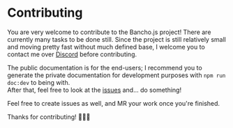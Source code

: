# Contributing

You are very welcome to contribute to the Bancho.js project! There are currently many tasks to be done still. Since the project is still relatively small and moving pretty fast without much defined base, I welcome you to contact me over [Discord](https://discord.gg/ThePooN) before contributing.

The public documentation is for the end-users; I recommend you to generate the private documentation for development purposes with `npm run doc:dev` to being with.  
After that, feel free to look at the [issues](https://git.cartooncraft.fr/ThePooN/bancho.js/issues) and... do something!

Feel free to create issues as well, and MR your work once you're finished.

Thanks for contributing! 💙💙💙